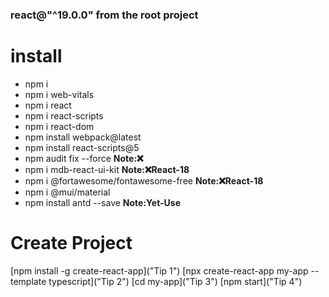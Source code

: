 ###  react@"^19.0.0" from the root project 

# install 
 - npm i
 - npm i web-vitals
 - npm i react
 - npm i react-scripts
 - npm i react-dom
 - npm install webpack@latest
 - npm install react-scripts@5
 - npm audit fix --force **Note:❌**
 - npm i mdb-react-ui-kit **Note:❌React-18**
 - npm i @fortawesome/fontawesome-free **Note:❌React-18**
 - npm i @mui/material
 - npm install antd --save **Note:Yet-Use**
 

# Create Project
[npm install -g create-react-app]("Tip 1")
[npx create-react-app my-app --template typescript]("Tip 2")
[cd my-app]("Tip 3")
[npm start]("Tip 4")

# 